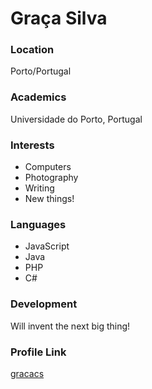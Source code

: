 # Graça Silva

### Location

Porto/Portugal

### Academics

Universidade do Porto, Portugal

### Interests

- Computers
- Photography
- Writing
- New things!

### Languages

- JavaScript
- Java
- PHP
- C#

### Development

Will invent the next big thing!

### Profile Link

[gracacs](https://github.com/gracacs)
